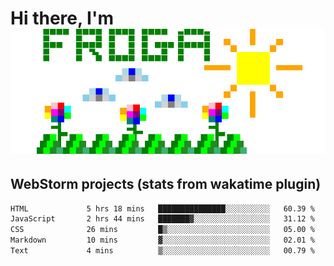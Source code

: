 # Hi there, I'm <br> ![fr0ga](https://raw.githubusercontent.com/fr0ga/fr0ga/9bf9f01b26b38da576d954ce3461bd5247b9e9d4/fr0ga.svg)

## WebStorm projects (stats from wakatime plugin)

<!--START_SECTION:waka-->

```txt
HTML             5 hrs 18 mins   ███████████████░░░░░░░░░░   60.39 %
JavaScript       2 hrs 44 mins   ███████▓░░░░░░░░░░░░░░░░░   31.12 %
CSS              26 mins         █▒░░░░░░░░░░░░░░░░░░░░░░░   05.00 %
Markdown         10 mins         ▓░░░░░░░░░░░░░░░░░░░░░░░░   02.01 %
Text             4 mins          ▒░░░░░░░░░░░░░░░░░░░░░░░░   00.79 %
```

<!--END_SECTION:waka-->

<!--
**fr0ga/fr0ga** is a ✨ _special_ ✨ repository because its `README.md` (this file) appears on your GitHub profile.

Here are some ideas to get you started:

- 🔭 I’m currently working on ...
- 🌱 I’m currently learning ...
- 👯 I’m looking to collaborate on ...
- 🤔 I’m looking for help with ...
- 💬 Ask me about ...
- 📫 How to reach me: ...
- 😄 Pronouns: ...
- ⚡ Fun fact: ...
-->
